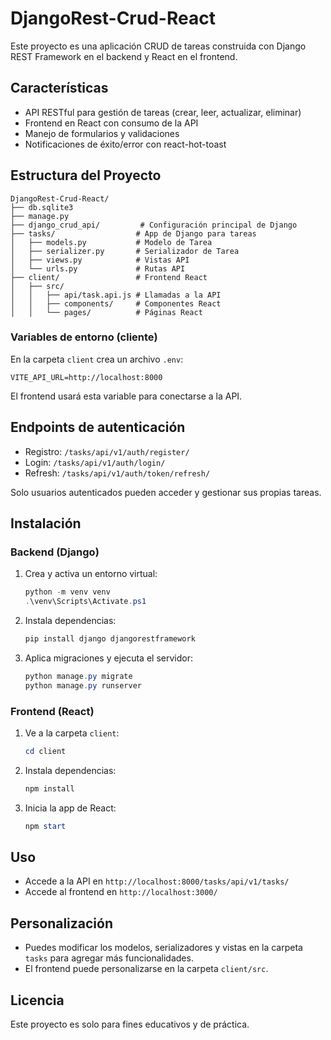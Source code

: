 # DjangoRest-Crud-React

Este proyecto es una aplicación CRUD de tareas construida con Django REST Framework en el backend y React en el frontend.

## Características
- API RESTful para gestión de tareas (crear, leer, actualizar, eliminar)
- Frontend en React con consumo de la API
- Manejo de formularios y validaciones
- Notificaciones de éxito/error con react-hot-toast

## Estructura del Proyecto
```
DjangoRest-Crud-React/
├── db.sqlite3
├── manage.py
├── django_crud_api/         # Configuración principal de Django
├── tasks/                  # App de Django para tareas
│   ├── models.py           # Modelo de Tarea
│   ├── serializer.py       # Serializador de Tarea
│   ├── views.py            # Vistas API
│   └── urls.py             # Rutas API
├── client/                 # Frontend React
│   ├── src/
│   │   ├── api/task.api.js # Llamadas a la API
│   │   ├── components/     # Componentes React
│   │   └── pages/          # Páginas React
```

### Variables de entorno (cliente)
En la carpeta `client` crea un archivo `.env`:
```
VITE_API_URL=http://localhost:8000
```
El frontend usará esta variable para conectarse a la API.

## Endpoints de autenticación
- Registro: `/tasks/api/v1/auth/register/`
- Login: `/tasks/api/v1/auth/login/`
- Refresh: `/tasks/api/v1/auth/token/refresh/`

Solo usuarios autenticados pueden acceder y gestionar sus propias tareas.

## Instalación

### Backend (Django)
1. Crea y activa un entorno virtual:
   ```powershell
   python -m venv venv
   .\venv\Scripts\Activate.ps1
   ```
2. Instala dependencias:
   ```powershell
   pip install django djangorestframework
   ```
3. Aplica migraciones y ejecuta el servidor:
   ```powershell
   python manage.py migrate
   python manage.py runserver
   ```

### Frontend (React)
1. Ve a la carpeta `client`:
   ```powershell
   cd client
   ```
2. Instala dependencias:
   ```powershell
   npm install
   ```
3. Inicia la app de React:
   ```powershell
   npm start
   ```

## Uso
- Accede a la API en `http://localhost:8000/tasks/api/v1/tasks/`
- Accede al frontend en `http://localhost:3000/`

## Personalización
- Puedes modificar los modelos, serializadores y vistas en la carpeta `tasks` para agregar más funcionalidades.
- El frontend puede personalizarse en la carpeta `client/src`.

## Licencia
Este proyecto es solo para fines educativos y de práctica.
